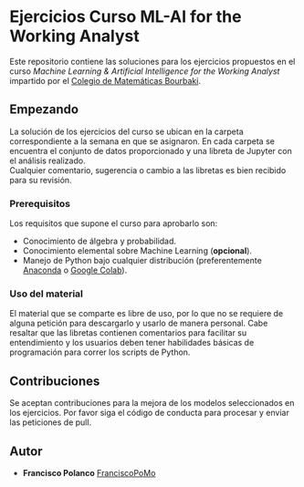 # Ejercicios Curso ML-AI for the Working Analyst

Este repositorio contiene las soluciones para los ejercicios propuestos en el curso *Machine Learning & Artificial Intelligence for the Working Analyst* impartido por el [Colegio de Matemáticas Bourbaki](https://www.colegio-bourbaki.com/).

## Empezando

La solución de los ejercicios del curso se ubican en la carpeta correspondiente a la semana en que se asignaron. En cada carpeta se encuentra el conjunto de datos proporcionado y una libreta de Jupyter con el análisis realizado. \
Cualquier comentario, sugerencia o cambio a las libretas es bien recibido para su revisión.

### Prerequisitos

Los requisitos que supone el curso para aprobarlo son:
- Conocimiento de álgebra y probabilidad.
- Conocimiento elemental sobre Machine Learning (**opcional**).
- Manejo de Python bajo cualquier distribución (preferentemente [Anaconda](https://www.anaconda.com/products/distribution) o [Google Colab](https://colab.research.google.com/)).

### Uso del material

El material que se comparte es libre de uso, por lo que no se requiere de alguna petición para descargarlo y usarlo de manera personal. Cabe resaltar que las libretas contienen comentarios para facilitar su entendimiento y los usuarios deben tener habilidades básicas de programación para correr los scripts de Python.

## Contribuciones

Se aceptan contribuciones para la mejora de los modelos seleccionados en los ejercicios. Por favor siga el código de conducta para procesar y enviar las peticiones de pull.

## Autor

  - **Francisco Polanco** [FranciscoPoMo](https://github.com/FranciscoPoMo)
